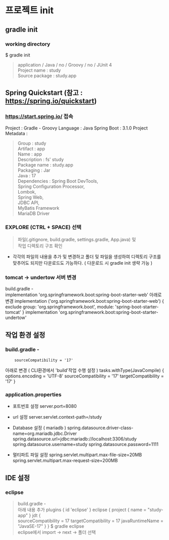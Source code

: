# 프로젝트 init

## gradle init
### working directory
$ gradle init
> application / Java / no / Groovy / no / JUnit 4 <br/>
> Project name : study <br/>
> Source package : study.app <br/>

## Spring Quickstart (참고 : https://spring.io/quickstart)
### https://start.spring.io/ 접속

Project : Gradle - Groovy
Language : Java
Spring Boot : 3.1.0
Project Metadata :
> Group : study <br/>
> Artifact : app <br/>
> Name : app <br/>
> Description : fs' study <br/>
> Package name : study.app <br/>
> Packaging : Jar <br/>
> Java : 17 <br/>
Dependencies : 
> Spring Boot DevTools, <br/>
> Spring Configuration Processor, <br/>
> Lombok, <br/>
> Spring Web, <br/>
> JDBC API, <br/>
> MyBatis Framework <br/>
> MariaDB Driver <br/>
	
### EXPLORE (CTRL + SPACE) 선택
> 파일(.gitignore, build.gradle, settings.gradle, App.java) 및  <br/>
> 작업 디렉토리 구조 확인 <br/>
- 각각의 파일의 내용을 추가 및 변경하고 폴더 및 파일을 생성하여 디렉토리 구조를 맞추어도 되지만 다운로드도 가능하다. ( 다운로드 시 gradle init 생략 가능 )

### tomcat -> undertow 서버 변경
build.gradle -  
		implementation 'org.springframework.boot:spring-boot-starter-web'
아래로 변경
  		implementation ('org.springframework.boot:spring-boot-starter-web') {
    		exclude group: 'org.springframework.boot', module: 'spring-boot-starter-tomcat'
  		}
		implementation 'org.springframework.boot:spring-boot-starter-undertow'

## 작업 환경 설정
### build.gradle -
		sourceCompatibility = '17'
아래로 변경 ( CLI환경에서 'build'작업 수행 설정 )
		tasks.withType(JavaCompile) {
    		options.encoding = 'UTF-8' 
    		sourceCompatibility = '17'
    		targetCompatibility = '17'
		}
### application.properties
- 포트번호 설정
		server.port=8080
 - url 설정
		server.servlet.context-path=/study

- Database 설정 ( mariadb )
		spring.datasource.driver-class-name=org.mariadb.jdbc.Driver
		spring.datasource.url=jdbc:mariadb://localhost:3306/study
		spring.datasource.username=study
		spring.datasource.password=1111

- 멀티파트 파일 설정
		spring.servlet.multipart.max-file-size=20MB
		spring.servlet.multipart.max-request-size=200MB
	

## IDE 설정
### eclipse 
> build.gradle -  <br/>
> 아래 내용 추가
		plugins {
			id 'eclipse'
		}
		eclipse {
		    	project {
      			  name = "study-app"
    			}
    			jdt {  
    	 	 	sourceCompatibility = 17
    	 	 	targetCompatibility = 17
    	 	 	javaRuntimeName = "JavaSE-17"
    			}
		}
> $ gradle eclipse  <br/>
> eclipse에서 import -> next -> 폴더 선택  <br/>
